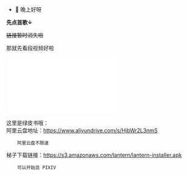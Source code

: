 - 🌱  晚上好呀 
  

**先点首歌↓**

~~链接暂时消失啦~~

那就先看段视频好啦
<iframe src="//player.bilibili.com/player.html?aid=640355912&bvid=BV1sY4y1W7qJ&cid=566687710&page=1" scrolling="no" border="0" frameborder="no" framespacing="0" allowfullscreen="true"> </iframe>



这里是绿皮书哦：    
        阿里云盘地址：<https://www.aliyundrive.com/s/HjbWr2L3nmS>
        
        阿里云盘不限速

梯子下载链接：<https://s3.amazonaws.com/lantern/lantern-installer.apk>
        
        可以开始逛 PIXIV
